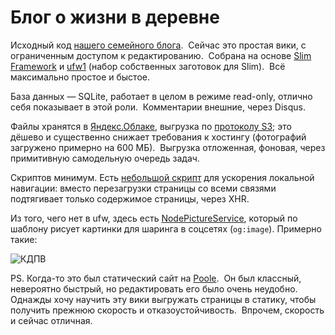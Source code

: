 # Блог о жизни в деревне

Исходный код [нашего семейного блога][1].  Сейчас это простая вики, с ограниченным доступом к редактированию.  Собрана на основе [Slim Framework][2] и [ufw1][3] (набор собственных заготовок для Slim).  Всё максимально простое и быстое.

База данных — SQLite, работает в целом в режиме read-only, отлично себя показывает в этой роли.  Комментарии внешние, через Disqus.

Файлы хранятся в [Яндекс.Облаке][4], выгрузка по [протоколу S3][5]; это дёшево и существенно снижает требования к хостингу (фотографий загружено примерно на 600 МБ).  Выгрузка отложенная, фоновая, через примитивную самодельную очередь задач.

Скриптов минимум.  Есть [небольшой скрипт][7] для ускорения локальной навигации: вместо перезагрузки страницы со всеми связями подтягивает только содержимое страницы, через XHR.

Из того, чего нет в ufw, здесь есть [NodePictureService][8], который по шаблону рисует картинки для шаринга в соцсетях (`og:image`).  Примерно такие:

![КДПВ][9]

PS. Когда-то это был статический сайт на [Poole][6].  Он был классный, невероятно быстрый, но редактировать его было очень неудобно.  Однажды хочу научить эту вики выгружать страницы в статику, чтобы получить прежнюю скорость и отказоустойчивость.  Впрочем, скорость и сейчас отличная.

[1]: https://land.umonkey.net/
[2]: https://www.slimframework.com/
[3]: https://github.com/umonkey/ufw1
[4]: https://cloud.yandex.ru/services/storage "Yandex Object Storage"
[5]: https://cloud.yandex.ru/docs/storage/s3/
[6]: https://hg.sr.ht/~obensonne/poole
[7]: https://github.com/umonkey/ufw1/blob/master/assets/spa.js
[8]: src/Services/NodePictureService.php
[9]: https://storage.yandexcloud.net/umonkey-land/kdpv-demo.jpg "Картинка для привлечения внимания"
